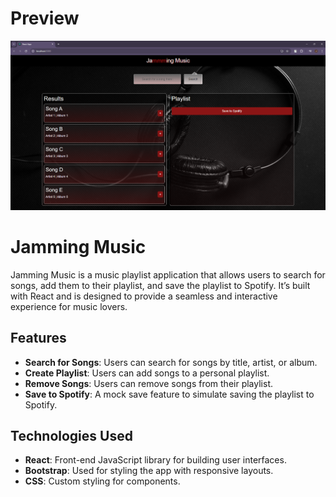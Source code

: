 # Preview

![Website Preview](src/assets/images/Preview.png)

# Jamming Music

Jamming Music is a music playlist application that allows users to search for songs, add them to their playlist, and save the playlist to Spotify. It’s built with React and is designed to provide a seamless and interactive experience for music lovers.

## Features

- **Search for Songs**: Users can search for songs by title, artist, or album.
- **Create Playlist**: Users can add songs to a personal playlist.
- **Remove Songs**: Users can remove songs from their playlist.
- **Save to Spotify**: A mock save feature to simulate saving the playlist to Spotify.

## Technologies Used

- **React**: Front-end JavaScript library for building user interfaces.
- **Bootstrap**: Used for styling the app with responsive layouts.
- **CSS**: Custom styling for components.

